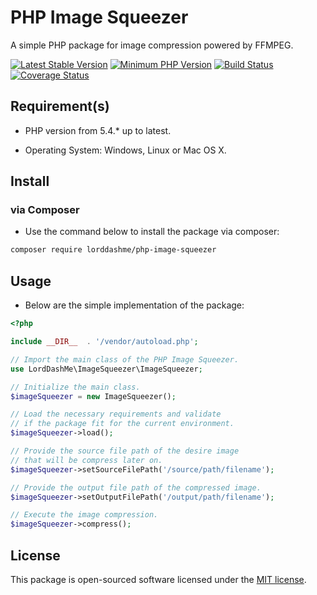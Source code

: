 # PHP Image Squeezer

A simple PHP package for image compression powered by FFMPEG.

[![Latest Stable Version](https://img.shields.io/packagist/v/LordDashMe/php-image-squeezer.svg?style=flat-square)](https://packagist.org/packages/LordDashMe/php-image-squeezer) [![Minimum PHP Version](https://img.shields.io/badge/php-%3E%3D%205.4-8892BF.svg?style=flat-square)](https://php.net/) [![Build Status](https://img.shields.io/travis/LordDashMe/php-image-squeezer/master.svg?style=flat-square)](https://travis-ci.org/LordDashMe/php-image-squeezer) [![Coverage Status](https://img.shields.io/coveralls/LordDashMe/php-image-squeezer/master.svg?style=flat-square)](https://coveralls.io/github/LordDashMe/php-image-squeezer?branch=master)

## Requirement(s)

- PHP version from 5.4.* up to latest.

- Operating System: Windows, Linux or Mac OS X.

## Install

### via Composer

- Use the command below to install the package via composer:

```txt
composer require lorddashme/php-image-squeezer
```

## Usage

- Below are the simple implementation of the package:

```php
<?php

include __DIR__  . '/vendor/autoload.php';

// Import the main class of the PHP Image Squeezer.
use LordDashMe\ImageSqueezer\ImageSqueezer;

// Initialize the main class.
$imageSqueezer = new ImageSqueezer();

// Load the necessary requirements and validate
// if the package fit for the current environment.
$imageSqueezer->load();

// Provide the source file path of the desire image
// that will be compress later on.
$imageSqueezer->setSourceFilePath('/source/path/filename');

// Provide the output file path of the compressed image.
$imageSqueezer->setOutputFilePath('/output/path/filename');

// Execute the image compression.
$imageSqueezer->compress();
```

## License

This package is open-sourced software licensed under the [MIT license](https://opensource.org/licenses/MIT).
